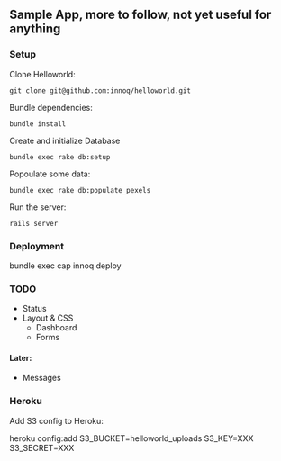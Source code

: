 ## Sample App, more to follow, not yet useful for anything

### Setup

Clone Helloworld:

    git clone git@github.com:innoq/helloworld.git

Bundle dependencies:

    bundle install

Create and initialize Database

    bundle exec rake db:setup

Popoulate some data:

    bundle exec rake db:populate_pexels

Run the server:

    rails server

### Deployment

   bundle exec cap innoq deploy

### TODO

* Status
* Layout & CSS
  * Dashboard
  * Forms

#### Later:

* Messages

### Heroku

Add S3 config to Heroku:

   heroku config:add S3_BUCKET=helloworld_uploads S3_KEY=XXX S3_SECRET=XXX
